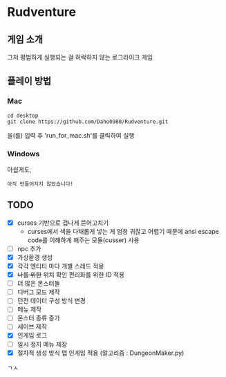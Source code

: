 # Rudventure

## 게임 소개
그저 평범하게 실행되는 걸 허락하지 않는 로그라이크 게임   
   
## 플레이 방법   
### Mac   
```
cd desktop
git clone https://github.com/Daho0980/Rudventure.git
```
을(를) 입력 후 'run_for_mac.sh'를 클릭하여 실행   

### Windows   
아쉽게도,   
```
아직 만들어지지 않았습니다!
```

## TODO   
- [x] curses 기반으로 겁나게 뜯어고치기   
    - curses에서 색을 다채롭게 넣는 게 엄청 귀찮고 어렵기 때문에 ansi escape code를 이해하게 해주는 모듈(cusser) 사용   
- [ ] npc 추가   
- [x] 가상환경 생성   
- [x] 각각 엔티티 마다 개별 스레드 적용   
- [x] ~~나를 위한~~ 위치 확인 편리화를 위한 ID 적용   
- [ ] 더 많은 몬스터들   
- [ ] 디버그 모드 제작   
- [ ] 던전 데이터 구성 방식 변경   
- [ ] 메뉴 제작   
- [ ] 몬스터 종류 증가   
- [ ] 세이브 제작   
- [x] 인게임 로그   
- [ ] 일시 정지 메뉴 제장   
- [x] 절차적 생성 방식 맵 인게임 적용 (알고리즘 : DungeonMaker.py)   

ㄱㅅ